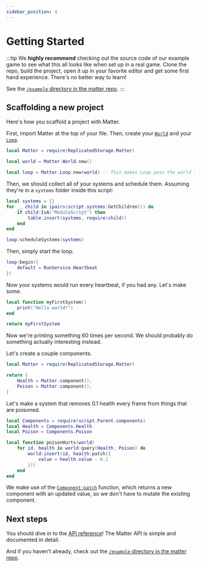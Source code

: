 ```yaml
---
sidebar_position: 4
---
```


# Getting Started

:::tip
We **highly recommend** checking out the source code of our example game to see what this all looks like when set up in a real game. Clone the repo, build the project, open it up in your favorite editor and get some first hand experience. There's no better way to learn!

See the [`/example` directory in the matter repo](https://github.com/matter-ecs/matter/tree/main/example/).
:::

## Scaffolding a new project

Here's how you scaffold a project with Matter.

First, import Matter at the top of your file. Then, create your [`World`](/api/World) and your [`Loop`](/api/Loop).

```lua title="init.server.lua"
local Matter = require(ReplicatedStorage.Matter)

local world = Matter.World.new()

local loop = Matter.Loop.new(world) -- This makes Loop pass the world to all your systems.
```

Then, we should collect all of your systems and schedule them. Assuming they're in a `systems` folder inside this script:

```lua title="init.server.lua"
local systems = {}
for _, child in ipairs(script.systems:GetChildren()) do
	if child:IsA("ModuleScript") then
		table.insert(systems, require(child))
	end
end

loop:scheduleSystems(systems)
```

Then, simply start the loop.

```lua title="init.server.lua"
loop:begin({
	default = RunService.Heartbeat
})
```

Now your systems would run every heartbeat, if you had any. Let's make some.

```lua title="systems/myFirstSystem.lua"
local function myFirstSystem()
	print("Hello world!")
end

return myFirstSystem
```

Now we're printing something 60 times per second. We should probably do something actually interesting instead.

Let's create a couple components.

```lua title="components.lua"
local Matter = require(ReplicatedStorage.Matter)

return {
	Health = Matter.component(),
	Poison = Matter.component(),
}
```

Let's make a system that removes 0.1 health every frame from things that are poisoned.

```lua title="systems/poisonHurts.lua"
local Components = require(script.Parent.components)
local Health = Components.Health
local Poison = Components.Poison

local function poisonHurts(world)
	for id, health in world:query(Health, Poison) do
		world:insert(id, health:patch({
			value = health.value - 0.1
		}))
	end
end
```

We make use of the [`Component:patch`](/api/Component#patch) function, which returns a new component with an updated
value, so we don't have to mutate the existing component.


## Next steps
You should dive in to the [API reference](/api/Matter)! The Matter API is simple and documented in detail.

And if you haven't already, check out the [`/example` directory in the matter repo](https://github.com/matter-ecs/matter/tree/main/example/).
